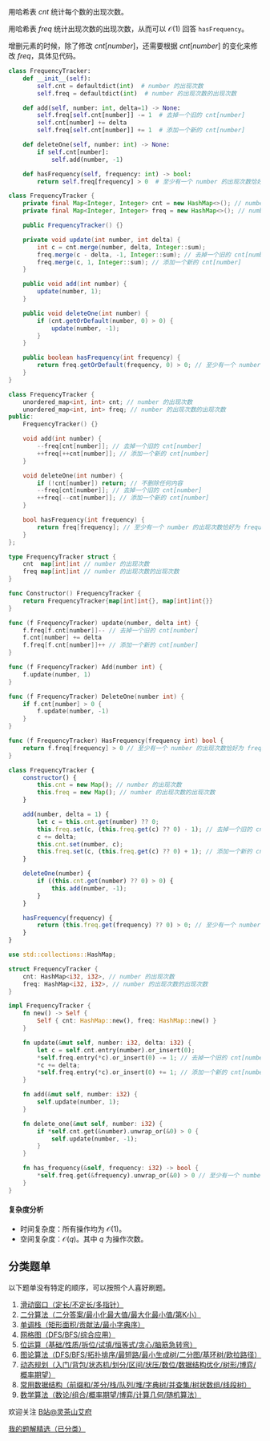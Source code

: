 用哈希表 $\textit{cnt}$ 统计每个数的出现次数。

用哈希表 $\textit{freq}$ 统计出现次数的出现次数，从而可以 $\mathcal{O}(1)$ 回答 $\texttt{hasFrequency}$。

增删元素的时候，除了修改 $\textit{cnt}[\textit{number}]$，还需要根据 $\textit{cnt}[\textit{number}]$ 的变化来修改 $\textit{freq}$，具体见代码。

```py [sol-Python3]
class FrequencyTracker:
    def __init__(self):
        self.cnt = defaultdict(int)  # number 的出现次数
        self.freq = defaultdict(int)  # number 的出现次数的出现次数

    def add(self, number: int, delta=1) -> None:
        self.freq[self.cnt[number]] -= 1  # 去掉一个旧的 cnt[number]
        self.cnt[number] += delta
        self.freq[self.cnt[number]] += 1  # 添加一个新的 cnt[number]

    def deleteOne(self, number: int) -> None:
        if self.cnt[number]:
            self.add(number, -1)

    def hasFrequency(self, frequency: int) -> bool:
        return self.freq[frequency] > 0  # 至少有一个 number 的出现次数恰好为 frequency
```

```java [sol-Java]
class FrequencyTracker {
    private final Map<Integer, Integer> cnt = new HashMap<>(); // number 的出现次数
    private final Map<Integer, Integer> freq = new HashMap<>(); // number 的出现次数的出现次数

    public FrequencyTracker() {}

    private void update(int number, int delta) {
        int c = cnt.merge(number, delta, Integer::sum);
        freq.merge(c - delta, -1, Integer::sum); // 去掉一个旧的 cnt[number]
        freq.merge(c, 1, Integer::sum); // 添加一个新的 cnt[number]
    }

    public void add(int number) {
        update(number, 1);
    }

    public void deleteOne(int number) {
        if (cnt.getOrDefault(number, 0) > 0) {
            update(number, -1);
        }
    }

    public boolean hasFrequency(int frequency) {
        return freq.getOrDefault(frequency, 0) > 0; // 至少有一个 number 的出现次数恰好为 frequency
    }
}
```

```cpp [sol-C++]
class FrequencyTracker {
    unordered_map<int, int> cnt; // number 的出现次数
    unordered_map<int, int> freq; // number 的出现次数的出现次数
public:
    FrequencyTracker() {}

    void add(int number) {
        --freq[cnt[number]]; // 去掉一个旧的 cnt[number]
        ++freq[++cnt[number]]; // 添加一个新的 cnt[number]
    }

    void deleteOne(int number) {
        if (!cnt[number]) return; // 不删除任何内容
        --freq[cnt[number]]; // 去掉一个旧的 cnt[number]
        ++freq[--cnt[number]]; // 添加一个新的 cnt[number]
    }

    bool hasFrequency(int frequency) {
        return freq[frequency]; // 至少有一个 number 的出现次数恰好为 frequency
    }
};
```

```go [sol-Go]
type FrequencyTracker struct {
	cnt  map[int]int // number 的出现次数
	freq map[int]int // number 的出现次数的出现次数
}

func Constructor() FrequencyTracker {
	return FrequencyTracker{map[int]int{}, map[int]int{}}
}

func (f FrequencyTracker) update(number, delta int) {
	f.freq[f.cnt[number]]-- // 去掉一个旧的 cnt[number]
	f.cnt[number] += delta
	f.freq[f.cnt[number]]++ // 添加一个新的 cnt[number]
}

func (f FrequencyTracker) Add(number int) {
	f.update(number, 1)
}

func (f FrequencyTracker) DeleteOne(number int) {
	if f.cnt[number] > 0 {
		f.update(number, -1)
	}
}

func (f FrequencyTracker) HasFrequency(frequency int) bool {
	return f.freq[frequency] > 0 // 至少有一个 number 的出现次数恰好为 frequency
}
```

```js [sol-JavaScript]
class FrequencyTracker {
    constructor() {
        this.cnt = new Map(); // number 的出现次数
        this.freq = new Map(); // number 的出现次数的出现次数
    }

    add(number, delta = 1) {
        let c = this.cnt.get(number) ?? 0;
        this.freq.set(c, (this.freq.get(c) ?? 0) - 1); // 去掉一个旧的 cnt[number]
        c += delta;
        this.cnt.set(number, c);
        this.freq.set(c, (this.freq.get(c) ?? 0) + 1); // 添加一个新的 cnt[number]
    }

    deleteOne(number) {
        if ((this.cnt.get(number) ?? 0) > 0) {
            this.add(number, -1);
        }
    }

    hasFrequency(frequency) {
        return (this.freq.get(frequency) ?? 0) > 0; // 至少有一个 number 的出现次数恰好为 frequency
    }
}
```

```rust [sol-Rust]
use std::collections::HashMap;

struct FrequencyTracker {
    cnt: HashMap<i32, i32>, // number 的出现次数
    freq: HashMap<i32, i32>, // number 的出现次数的出现次数
}

impl FrequencyTracker {
    fn new() -> Self {
        Self { cnt: HashMap::new(), freq: HashMap::new() }
    }

    fn update(&mut self, number: i32, delta: i32) {
        let c = self.cnt.entry(number).or_insert(0);
        *self.freq.entry(*c).or_insert(0) -= 1; // 去掉一个旧的 cnt[number]
        *c += delta;
        *self.freq.entry(*c).or_insert(0) += 1; // 添加一个新的 cnt[number]
    }

    fn add(&mut self, number: i32) {
        self.update(number, 1);
    }

    fn delete_one(&mut self, number: i32) {
        if *self.cnt.get(&number).unwrap_or(&0) > 0 {
            self.update(number, -1);
        }
    }

    fn has_frequency(&self, frequency: i32) -> bool {
        *self.freq.get(&frequency).unwrap_or(&0) > 0 // 至少有一个 number 的出现次数恰好为 frequency
    }
}
```

#### 复杂度分析

- 时间复杂度：所有操作均为 $\mathcal{O}(1)$。
- 空间复杂度：$\mathcal{O}(q)$。其中 $q$ 为操作次数。

## 分类题单

以下题单没有特定的顺序，可以按照个人喜好刷题。

1. [滑动窗口（定长/不定长/多指针）](https://leetcode.cn/circle/discuss/0viNMK/)
2. [二分算法（二分答案/最小化最大值/最大化最小值/第K小）](https://leetcode.cn/circle/discuss/SqopEo/)
3. [单调栈（矩形面积/贡献法/最小字典序）](https://leetcode.cn/circle/discuss/9oZFK9/)
4. [网格图（DFS/BFS/综合应用）](https://leetcode.cn/circle/discuss/YiXPXW/)
5. [位运算（基础/性质/拆位/试填/恒等式/贪心/脑筋急转弯）](https://leetcode.cn/circle/discuss/dHn9Vk/)
6. [图论算法（DFS/BFS/拓扑排序/最短路/最小生成树/二分图/基环树/欧拉路径）](https://leetcode.cn/circle/discuss/01LUak/)
7. [动态规划（入门/背包/状态机/划分/区间/状压/数位/数据结构优化/树形/博弈/概率期望）](https://leetcode.cn/circle/discuss/tXLS3i/)
8. [常用数据结构（前缀和/差分/栈/队列/堆/字典树/并查集/树状数组/线段树）](https://leetcode.cn/circle/discuss/mOr1u6/)
9. [数学算法（数论/组合/概率期望/博弈/计算几何/随机算法）](https://leetcode.cn/circle/discuss/IYT3ss/)

欢迎关注 [B站@灵茶山艾府](https://space.bilibili.com/206214)

[我的题解精选（已分类）](https://github.com/EndlessCheng/codeforces-go/blob/master/leetcode/SOLUTIONS.md)
